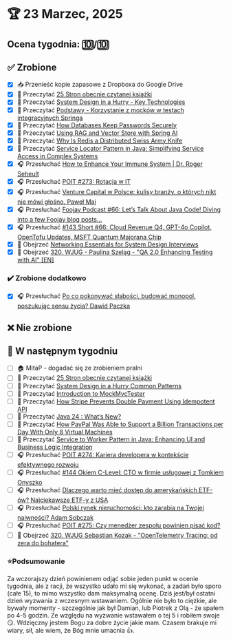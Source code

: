 # 🏆 23 Marzec, 2025

## Ocena tygodnia: 🔟/🔟

## ✅ Zrobione
- [x] 📥 Przenieść kopie zapasowe z Dropboxa do Google Drive
- [x] 📗 Przeczytać [25 Stron obecnie czytanej książki](https://github.com/BartoszDabek/bdabek.pl/blob/master/miscellaneous/books.md)
- [x] 📗 Przeczytać [System Design in a Hurry - Key Technologies](https://www.hellointerview.com/learn/system-design/in-a-hurry/key-technologies)
- [x] 📗 Przeczytać [Podstawy - Korzystanie z mocków w testach integracyjnych Springa](https://cezarysanecki.pl/2025/02/21/podstawy-korzystanie-z-mockow-w-testach-integracyjnych-springa/)
- [x] 📗 Przeczytać [How Databases Keep Passwords Securely](https://newsletter.systemdesign.one/p/how-to-store-passwords-in-database)
- [x] 📗 Przeczytać [Using RAG and Vector Store with Spring AI](https://piotrminkowski.com/2025/02/24/using-rag-and-vector-store-with-spring-ai/)
- [x] 📗 Przeczytać [Why Is Redis a Distributed Swiss Army Knife](https://newsletter.systemdesign.one/p/redis-use-cases)
- [x] 📗 Przeczytać [Service Locator Pattern in Java: Simplifying Service Access in Complex Systems](https://java-design-patterns.com/patterns/service-locator/)
- [x] 🎧 Przesłuchać [How to Enhance Your Immune System | Dr. Roger Seheult](https://www.hubermanlab.com/episode/how-to-enhance-your-immune-system-dr-roger-seheult)
- [x] 🎧 Przesłuchać [POIT #273: Rotacja w IT](https://porozmawiajmyoit.pl/poit-273-rotacja-w-it/)
- [x] 🎧 Przesłuchać [Venture Capital w Polsce: kulisy branży, o których nikt nie mówi głośno. Paweł Maj](https://youtu.be/vWmwNTHTPRA)
- [x] 🎧 Przesłuchać [Foojay Podcast #66: Let’s Talk About Java Code! Diving into a few Foojay blog posts…](https://foojay.io/today/foojay-podcast-66/)
- [x] 🎧 Przesłuchać [#143 Short #66: Cloud Revenue Q4, GPT-4o Copilot, OpenTofu Updates, MSFT Quantum Majorana Chip](https://patoarchitekci.io/143/)
- [x] 🎥 Obejrzeć [Networking Essentials for System Design Interviews](https://youtu.be/SHkbPm1Wrno)
- [x] 🎥 Obejrzeć [320. WJUG - Paulina Szeląg - "QA 2.0 Enhancing Testing with AI" [EN]](https://youtu.be/z0hegOcRecY)

### ✔️ Zrobione dodatkowo
- [x] 🎧 Przesłuchać [Po co pokonywać słabości, budować monopol, poszukując sensu życia? Dawid Paczka](https://youtu.be/KB7vbWbUqdw)

## ❌ Nie zrobione

## 📝 W następnym tygodniu
- [ ] 🏠 MitaP - dogadać się ze zrobieniem pralni
- [ ] 📗 Przeczytać [25 Stron obecnie czytanej książki](https://github.com/BartoszDabek/bdabek.pl/blob/master/miscellaneous/books.md)
- [ ] 📗 Przeczytać [System Design in a Hurry Common Patterns](https://www.hellointerview.com/learn/system-design/in-a-hurry/patterns)
- [ ] 📗 Przeczytać [Introduction to MockMvcTester](https://www.petrikainulainen.net/programming/testing/introduction-to-mockmvctester/)
- [ ] 📗 Przeczytać [How Stripe Prevents Double Payment Using Idempotent API](https://newsletter.systemdesign.one/p/idempotent-api)
- [ ] 📗 Przeczytać [Java 24 : What’s New?](https://foojay.io/today/java-24-whats-new/)
- [ ] 📗 Przeczytać [How PayPal Was Able to Support a Billion Transactions per Day With Only 8 Virtual Machines](https://newsletter.systemdesign.one/p/actor-model)
- [ ] 📗 Przeczytać [Service to Worker Pattern in Java: Enhancing UI and Business Logic Integration](https://java-design-patterns.com/patterns/service-to-worker/)
- [ ] 🎧 Przesłuchać [POIT #274: Kariera developera w kontekście efektywnego rozwoju](https://porozmawiajmyoit.pl/poit-274-kariera-developera-w-kontekscie-efektywnego-rozwoju/)
- [ ] 🎧 Przesłuchać [#144 Okiem C-Level: CTO w firmie usługowej z Tomkiem Onyszko](https://patoarchitekci.io/144/)
- [ ] 🎧 Przesłuchać [Dlaczego warto mieć dostęp do amerykańskich ETF-ów? Najciekawsze ETF-y z USA](https://inwestomat.eu/dlaczego-warto-miec-dostep-do-amerykanskich-etf/)
- [ ] 🎧 Przesłuchać [Polski rynek nieruchomości: kto zarabia na Twojej naiwności? Adam Sobczak](https://youtu.be/qS-9UEMMYiQ)
- [ ] 🎧 Przesłuchać [POIT #275: Czy menedżer zespołu powinien pisać kod?](https://porozmawiajmyoit.pl/poit-275-czy-menedzer-zespolu-powinien-pisac-kod/)
- [ ] 🎥 Obejrzeć [320. WJUG Sebastian Kozak - "OpenTelemetry Tracing: od zera do bohatera"](https://youtu.be/UM-NzyDZ74o)

### ⭐Podsumowanie
Za wczorajszy dzień powinienem odjąć sobie jeden punkt w ocenie tygodnia, ale z racji, że wszystko udało mi się wykonać, a zadań było sporo (całe 15), to mimo wszystko dam maksymalną ocenę. Dziś jest/był ostatni dzień wyzwania z wczesnym wstawaniem. Ogólnie nie było to ciężkie, ale bywały momenty - szczególnie jak był Damian, lub Piotrek z Olą - że spałem po 4-5 godzin. Ze względu na wyzwanie wstawałem o tej 5 i robiłem swoje 😏. Wdzięczny jestem Bogu za dobre życie jakie mam. Czasem brakuje mi wiary, sił, ale wiem, że Bóg mnie umacnia 👍.
